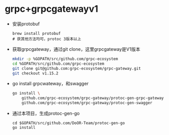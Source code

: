# grpc+grpcgatewayv1

- 安装protobuf
  ```shell
  brew install protobuf
  # 获其他方法均可，protoc 3版本以上
  ```
- 获取grpcgateway，通过git clone，这里grpcgateway是V1版本
  ```bash
  mkdir -p %GOPATH/src/github.com/grpc-ecosystem
  cd %GOPATH/src/github.com/grpc-ecosystem
  git clone git@github.com:grpc-ecosystem/grpc-gateway.git
  git checkout v1.15.2
  ```
- go install grpcwateway，和swagger
  ```bash
  go install \
      github.com/grpc-ecosystem/grpc-gateway/protoc-gen-grpc-gateway \
      github.com/grpc-ecosystem/grpc-gateway/protoc-gen-swagger
  ```

- 通过本项目，生成protoc-gen-go
  ```shell
  cd $GOPATH/src/github.com/DoOR-Team/protoc-gen-go
  go install
  ```